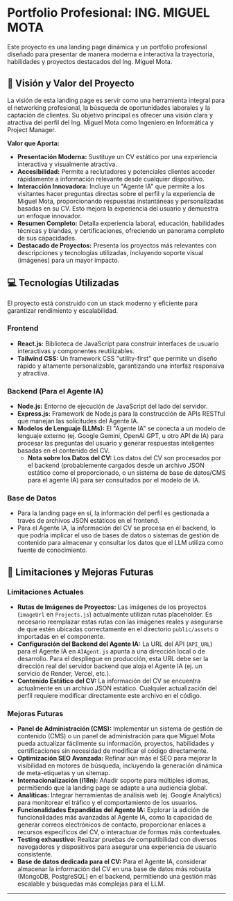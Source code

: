 # Portfolio Profesional: ING. MIGUEL MOTA

Este proyecto es una landing page dinámica y un portfolio profesional diseñado para presentar de manera moderna e interactiva la trayectoria, habilidades y proyectos destacados del Ing. Miguel Mota.

## 🌟 Visión y Valor del Proyecto

La visión de esta landing page es servir como una herramienta integral para el networking profesional, la búsqueda de oportunidades laborales y la captación de clientes. Su objetivo principal es ofrecer una visión clara y atractiva del perfil del Ing. Miguel Mota como Ingeniero en Informática y Project Manager.

**Valor que Aporta:**
* **Presentación Moderna:** Sustituye un CV estático por una experiencia interactiva y visualmente atractiva.
* **Accesibilidad:** Permite a reclutadores y potenciales clientes acceder rápidamente a información relevante desde cualquier dispositivo.
* **Interacción Innovadora:** Incluye un "Agente IA" que permite a los visitantes hacer preguntas directas sobre el perfil y la experiencia de Miguel Mota, proporcionando respuestas instantáneas y personalizadas basadas en su CV. Esto mejora la experiencia del usuario y demuestra un enfoque innovador.
* **Resumen Completo:** Detalla experiencia laboral, educación, habilidades técnicas y blandas, y certificaciones, ofreciendo un panorama completo de sus capacidades.
* **Destacado de Proyectos:** Presenta los proyectos más relevantes con descripciones y tecnologías utilizadas, incluyendo soporte visual (imágenes) para un mayor impacto.

## 💻 Tecnologías Utilizadas

El proyecto está construido con un stack moderno y eficiente para garantizar rendimiento y escalabilidad.

### Frontend
* **React.js:** Biblioteca de JavaScript para construir interfaces de usuario interactivas y componentes reutilizables.
* **Tailwind CSS:** Un framework CSS "utility-first" que permite un diseño rápido y altamente personalizable, garantizando una interfaz responsiva y atractiva.

### Backend (Para el Agente IA)
* **Node.js:** Entorno de ejecución de JavaScript del lado del servidor.
* **Express.js:** Framework de Node.js para la construcción de APIs RESTful que manejan las solicitudes del Agente IA.
* **Modelos de Lenguaje (LLMs):** El "Agente IA" se conecta a un modelo de lenguaje externo (ej. Google Gemini, OpenAI GPT, u otro API de IA) para procesar las preguntas del usuario y generar respuestas inteligentes basadas en el contenido del CV.
    * **Nota sobre los Datos del CV:** Los datos del CV son procesados por el backend (probablemente cargados desde un archivo JSON estático como el proporcionado, o un sistema de base de datos/CMS para el agente IA) para ser consultados por el modelo de IA.

### Base de Datos
* Para la landing page en sí, la información del perfil es gestionada a través de archivos JSON estáticos en el frontend.
* Para el Agente IA, la información del CV se procesa en el backend, lo que podría implicar el uso de bases de datos o sistemas de gestión de contenido para almacenar y consultar los datos que el LLM utiliza como fuente de conocimiento.

## 🚧 Limitaciones y Mejoras Futuras

### Limitaciones Actuales
* **Rutas de Imágenes de Proyectos:** Las imágenes de los proyectos (`imageUrl` en `Projects.js`) actualmente utilizan rutas placeholder. Es necesario reemplazar estas rutas con las imágenes reales y asegurarse de que estén ubicadas correctamente en el directorio `public/assets` o importadas en el componente.
* **Configuración del Backend del Agente IA:** La URL del API (`API_URL`) para el Agente IA en `AIAgent.js` apunta a una dirección local o de desarrollo. Para el despliegue en producción, esta URL debe ser la dirección real del servidor backend que aloja el Agente IA (ej. un servicio de Render, Vercel, etc.).
* **Contenido Estático del CV:** La información del CV se encuentra actualmente en un archivo JSON estático. Cualquier actualización del perfil requiere modificar directamente este archivo en el código.

### Mejoras Futuras
* **Panel de Administración (CMS):** Implementar un sistema de gestión de contenido (CMS) o un panel de administración para que Miguel Mota pueda actualizar fácilmente su información, proyectos, habilidades y certificaciones sin necesidad de modificar el código directamente.
* **Optimización SEO Avanzada:** Refinar aún más el SEO para mejorar la visibilidad en motores de búsqueda, incluyendo la generación dinámica de meta-etiquetas y un sitemap.
* **Internacionalización (i18n):** Añadir soporte para múltiples idiomas, permitiendo que la landing page se adapte a una audiencia global.
* **Analíticas:** Integrar herramientas de análisis web (ej. Google Analytics) para monitorear el tráfico y el comportamiento de los usuarios.
* **Funcionalidades Expandidas del Agente IA:** Explorar la adición de funcionalidades más avanzadas al Agente IA, como la capacidad de generar correos electrónicos de contacto, proporcionar enlaces a recursos específicos del CV, o interactuar de formas más contextuales.
* **Testing exhaustivo:** Realizar pruebas de compatibilidad con diversos navegadores y dispositivos para asegurar una experiencia de usuario consistente.
* **Base de datos dedicada para el CV:** Para el Agente IA, considerar almacenar la información del CV en una base de datos más robusta (MongoDB, PostgreSQL) en el backend, permitiendo una gestión más escalable y búsquedas más complejas para el LLM.

---